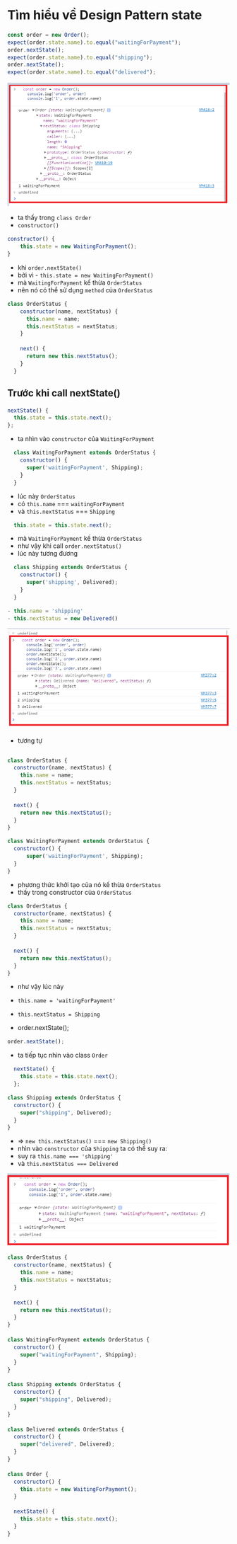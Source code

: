 # Tìm hiểu về Design Pattern state

```javascript
const order = new Order();
expect(order.state.name).to.equal("waitingForPayment");
order.nextState();
expect(order.state.name).to.equal("shipping");
order.nextState();
expect(order.state.name).to.equal("delivered");
```

![ScreenShot](../../image/state_detail_1.png)

- ta thấy trong `class Order`
- `constructor()`

```javascript
constructor() {
    this.state = new WaitingForPayment();
}
```

- khi `order.nextState()`
- bởi vì - `this.state = new WaitingForPayment()`
- mà `WaitingForPayment` kế thừa `OrderStatus`
- nên nó có thể sử dụng `method` của `OrderStatus`

``` javascript
class OrderStatus {
    constructor(name, nextStatus) {
      this.name = name;
      this.nextStatus = nextStatus;
    }
  
    next() {
      return new this.nextStatus();
    }
  }
```
## Trước khi call nextState()
``` javascript
nextState() {
  this.state = this.state.next();
};
```
- ta nhìn vào `constructor` của `WaitingForPayment`
``` javascript
  class WaitingForPayment extends OrderStatus {
    constructor() {
      super('waitingForPayment', Shipping);
    }
  }
```

- lúc này `OrderStatus`
- có `this.name` === `waitingForPayment`
- và `this.nextStatus` === `Shipping`

``` javascript
  this.state = this.state.next();
```
- mà `WaitingForPayment` kế thừa `OrderStatus`
- như vậy khi call `order.nextStatus()`
- lúc này tương đương
``` javascript
  class Shipping extends OrderStatus {
    constructor() {
      super('shipping', Delivered);
    }
  }
```

``` javascript
- this.name = 'shipping'
- this.nextStatus = new Delivered()
```
![ScreenShot](../../image/state_ds.png)
- tương tự

``` javascript

```


```javascript
class OrderStatus {
  constructor(name, nextStatus) {
    this.name = name;
    this.nextStatus = nextStatus;
  }

  next() {
    return new this.nextStatus();
  }
}
```

``` javascript
class WaitingForPayment extends OrderStatus {
  constructor() {
      super('waitingForPayment', Shipping);
  }
}
```
- phương thức khởi tạo của nó kế thừa `OrderStatus`
- thấy trong constructor của `OrderStatus`
``` javascript
class OrderStatus {
  constructor(name, nextStatus) {
    this.name = name;
    this.nextStatus = nextStatus;
  }

  next() {
    return new this.nextStatus();
  }
}
````

- như vậy lúc này
- `this.name = 'waitingForPayment'`
- `this.nextStatus = Shipping`

- order.nextState();

``` javascript
order.nextState();
```

- ta tiếp tục nhìn vào class `Order`

```javascript
  nextState() {
    this.state = this.state.next();
  };
```

```javascript
class Shipping extends OrderStatus {
  constructor() {
    super("shipping", Delivered);
  }
}
```

- => `new this.nextStatus()` === `new Shipping()`
- nhìn vào `constructor` của `Shipping` ta có thể suy ra:
- suy ra `this.name === 'shipping'`
- và `this.nextStatus === Delivered`

![ScreenShot](../../image/state_log_1.png)

```javascript
class OrderStatus {
  constructor(name, nextStatus) {
    this.name = name;
    this.nextStatus = nextStatus;
  }

  next() {
    return new this.nextStatus();
  }
}

class WaitingForPayment extends OrderStatus {
  constructor() {
    super("waitingForPayment", Shipping);
  }
}

class Shipping extends OrderStatus {
  constructor() {
    super("shipping", Delivered);
  }
}

class Delivered extends OrderStatus {
  constructor() {
    super("delivered", Delivered);
  }
}

class Order {
  constructor() {
    this.state = new WaitingForPayment();
  }

  nextState() {
    this.state = this.state.next();
  }
}
```

